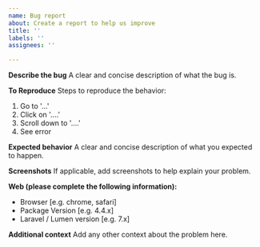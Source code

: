 ```yaml
---
name: Bug report
about: Create a report to help us improve
title: ''
labels: ''
assignees: ''

---
```


**Describe the bug**
A clear and concise description of what the bug is.

**To Reproduce**
Steps to reproduce the behavior:
1. Go to '...'
2. Click on '....'
3. Scroll down to '....'
4. See error

**Expected behavior**
A clear and concise description of what you expected to happen.

**Screenshots**
If applicable, add screenshots to help explain your problem.

**Web (please complete the following information):**
 - Browser [e.g. chrome, safari]
 - Package Version [e.g. 4.4.x]
 - Laravel / Lumen version [e.g. 7.x]

**Additional context**
Add any other context about the problem here.
